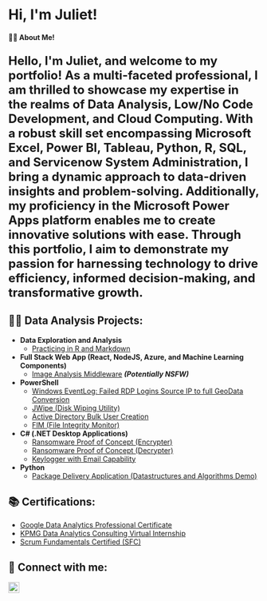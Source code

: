 <h1>Hi, I'm Juliet! 

<h4> 👩‍💻 About Me! <h4> 
    <p style="font-size: 24px"> Hello, I'm Juliet, and welcome to my portfolio! As a multi-faceted professional, I am thrilled to showcase my expertise in the realms of Data Analysis, Low/No Code Development, and Cloud Computing. With a robust skill set encompassing Microsoft Excel, Power BI, Tableau, Python, R, SQL, and Servicenow System Administration, I bring a dynamic approach to data-driven insights and problem-solving. Additionally, my proficiency in the Microsoft Power Apps platform enables me to create innovative solutions with ease. Through this portfolio, I aim to demonstrate my passion for harnessing technology to drive efficiency, informed decision-making, and transformative growth. </p>

<h2>👨‍💻 Data Analysis Projects:</h2>

- <b>Data Exploration and Analysis </b>
  - [Practicing in R and Markdown](https://github.com/joshmadakor1/Algorithms-Practice)
- <b>Full Stack Web App (React, NodeJS, Azure, and Machine Learning Components)</b>
  - [Image Analysis Middleware](https://github.com/joshmadakor1/4chan-Image-Analysis-Middleware-C964) <b><i>(Potentially NSFW)</b></i>
- <b>PowerShell</b>
  - [Windows EventLog: Failed RDP Logins Source IP to full GeoData Conversion](https://github.com/joshmadakor1/Sentinel-Lab)
  - [JWipe (Disk Wiping Utility)](https://github.com/joshmadakor1/Jwipe.PowerShell)
  - [Active Directory Bulk User Creation](https://github.com/joshmadakor1/AD_PS)
  - [FIM (File Integrity Monitor)](https://github.com/joshmadakor1/PowerShell-Integrity-FIM)
- <b>C# (.NET Desktop Applications)</b>
  - [Ransomware Proof of Concept (Encrypter)](https://github.com/joshmadakor1/EncrypterPOC)
  - [Ransomware Proof of Concept (Decrypter)](https://github.com/joshmadakor1/DecrypterPOC)
  - [Keylogger with Email Capability](https://github.com/joshmadakor1/Key-Logger-With-Email)
- <b>Python</b>
  - [Package Delivery Application (Datastructures and Algorithms Demo)](https://github.com/joshmadakor1/Package-Delivery-Pathfinding-Algorithm)
    
  
<h2> 📚 Certifications:</h2>

- [Google Data Analytics Professional Certificate](https://www.credly.com/badges/e04d0488-1459-42ef-a00a-a06295df6cda/public_url)
- [KPMG Data Analytics Consulting Virtual Internship](https://insidesherpa.s3.amazonaws.com/completion-certificates/KPMG/m7W4GMqeT3bh9Nb2c_KPMG_chHa49NpHtvvZrd52_1645392183266_completion_certificate.pdf)
- [Scrum Fundamentals Certified (SFC)](https://www.scrumstudy.com/certification/verify?type=SFC&number=892086)

<h2> 🤳 Connect with me:</h2>

[<img align="left" alt="JoshMadakor | LinkedIn" width="22px" src="https://cdn.jsdelivr.net/npm/simple-icons@v3/icons/linkedin.svg" />][linkedin]

[linkedin]: https://www.linkedin.com/in/juliet-uadiale/ 

<!--
**joshmadakor1/joshmadakor1** is a ✨ _special_ ✨ repository because its `README.md` (this file) appears on your GitHub profile.

Here are some ideas to get you started:

- 🔭 I’m currently working on ...
- 🌱 I’m currently learning ...
- 👯 I’m looking to collaborate on ...
- 🤔 I’m looking for help with ...
- 💬 Ask me about ...
- 📫 How to reach me: ...
- 😄 Pronouns: ...
- ⚡ Fun fact: ...
-->
